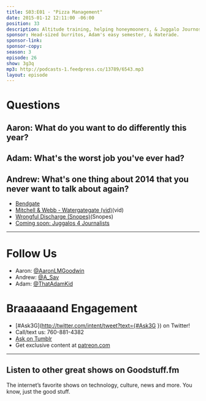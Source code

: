 ```yaml
---
title: S03:E01 - "Pizza Management"
date: 2015-01-12 12:11:00 -06:00
position: 33
description: Altitude training, helping honeymooners, & Juggalo Journos.
sponsor: Head-sized burritos, Adam's easy semester, & Haterade.
sponsor-link: 
sponsor-copy: 
season: 3
episode: 26
show: 3g3q
mp3: http://podcasts-1.feedpress.co/13789/6543.mp3
layout: episode
---
```


# Questions

## Aaron: What do you want to do differently this year?

## Adam: What's the worst job you've ever had?

## Andrew: What's one thing about 2014 that you never want to talk about again?
- [Bendgate](http://mashable.com/category/bendgate/)
- [Mitchell & Webb - Watergategate (vid)](http://youtu.be/vB9JgxhXW5w)(vid)
- [Wrongful Discharge (Snopes)](http://www.snopes.com/photos/humor/cheerleader.asp)(Snopes)
- [Coming soon: Juggalos 4 Journalists](http://www.j4j.today)

***

# Follow Us
* Aaron: [@AaronLMGoodwin](http://twitter.com/aaronlmgoodwin)
* Andrew: [@A_Sav](http://twitter.com/a_sav)
* Adam: [@ThatAdamKid](http://twitter.com/thatadamkid)

# Braaaaaand Engagement
* [#Ask3G](http://twitter.com/intent/tweet?text={#Ask3G }) on Twitter!
* Call/text us: 760-881-4382
* [Ask on Tumblr](http://3g3q.co/ask)
* Get exclusive content at [patreon.com](http://www.patreon.com/3g3q)

***

## Listen to other great shows on Goodstuff.fm
The internet’s favorite shows on technology, culture, news and more. You know, just the good stuff.
